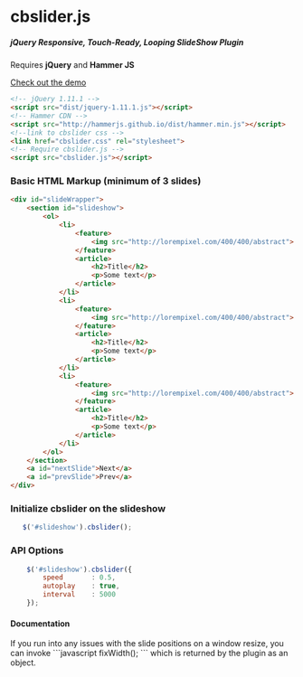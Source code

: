 cbslider.js
========
<h5>jQuery Responsive, Touch-Ready, Looping SlideShow Plugin</h5>


Requires <strong>jQuery</strong> and <strong>Hammer JS</strong>

<a href="http://webdesignstudio.ca/github/cbslider/example.html">Check out the demo</a>

```html
<!-- jQuery 1.11.1 -->
<script src="dist/jquery-1.11.1.js"></script>
<!-- Hammer CDN -->
<script src="http://hammerjs.github.io/dist/hammer.min.js"></script>
<!--link to cbslider css -->
<link href="cbslider.css" rel="stylesheet">
<!-- Require cbslider.js -->
<script src="cbslider.js"></script>
```

<h3>Basic HTML Markup (minimum of 3 slides)</h3>

```html
<div id="slideWrapper">
    <section id="slideshow">
        <ol>
            <li>
                <feature>
                    <img src="http://lorempixel.com/400/400/abstract">
                </feature>
                <article>
                    <h2>Title</h2>
                    <p>Some text</p>
                </article>
            </li>
            <li>
                <feature>
                    <img src="http://lorempixel.com/400/400/abstract">
                </feature>
                <article>
                    <h2>Title</h2>
                    <p>Some text</p>
                </article>
            </li>
            <li>
                <feature>
                    <img src="http://lorempixel.com/400/400/abstract">
                </feature>
                <article>
                    <h2>Title</h2>
                    <p>Some text</p>
                </article>
            </li>
        </ol>
    </section>
    <a id="nextSlide">Next</a>
    <a id="prevSlide">Prev</a>
</div>
```

<h3>Initialize cbslider on the slideshow</h3>

```javascript
   $('#slideshow').cbslider();	
```
<h3>API Options</h3>

```javascript 
	$('#slideshow').cbslider({
		speed       : 0.5,
	    autoplay    : true,
	    interval    : 5000
	});
```
<h4>Documentation</h4>
<p>If you run into any issues with the slide positions on a window resize, you can invoke ```javascript fixWidth(); ``` which is returned by the plugin as an object.</p>
